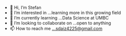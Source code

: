 - 👋 Hi, I’m Stefan
- 👀 I’m interested in ...learning more in this growing field
- 🌱 I’m currently learning ...Data Science at UMBC
- 💞️ I’m looking to collaborate on ...open to anything
- 📫 How to reach me ...sdaiz4225@gmail.com

<!---
sdiaz8/sdiaz8 is a ✨ special ✨ repository because its `README.md` (this file) appears on your GitHub profile.
You can click the Preview link to take a look at your changes.
--->
